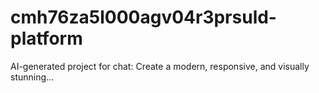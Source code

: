 # cmh76za5l000agv04r3prsuld-platform
AI-generated project for chat: Create a modern, responsive, and visually stunning...
